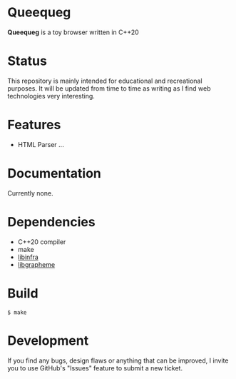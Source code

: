 # Queequeg
**Queequeg** is a toy browser written in C++20

# Status
This repository is mainly intended for educational and recreational purposes.
It will be updated from time to time as writing as I find web technologies very interesting.

# Features
- HTML Parser
...

# Documentation
Currently none.

# Dependencies
- C++20 compiler
- make
- [libinfra](https://github.com/rshadr/libinfra)
- [libgrapheme](https://libs.suckless.org/libgrapheme/)

# Build
`$ make`

# Development
If you find any bugs, design flaws or anything that can be improved, I invite you to use GitHub's
"Issues" feature to submit a new ticket.

